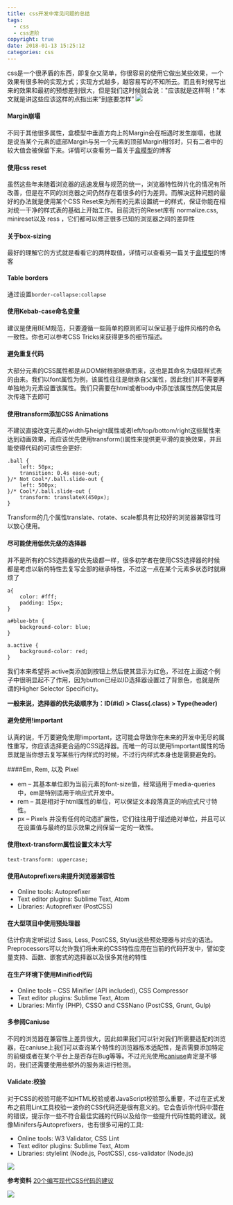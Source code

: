 ```yaml
---
title: css开发中常见问题的总结
tags:
  - css
  - css进阶
copyright: true
date: 2018-01-13 15:25:12
categories: css
---
```

css是一个很矛盾的东西，即复杂又简单，你很容易的使用它做出某些效果，一个效果有很多种的实现方式；实现方式越多，越容易写的不知所云。而且有时候写出来的效果和最初的预想差别很大，但是我们这时候就会说："应该就是这样啊！"本文就是讲这些应该这样的点指出来“到底要怎样”
![](http://img.wxcha.com/file/201704/11/5b66961fe5.jpg)

<!--more-->

#### Margin崩塌
不同于其他很多属性，盒模型中垂直方向上的Margin会在相遇时发生崩塌，也就是说当某个元素的底部Margin与另一个元素的顶部Margin相邻时，只有二者中的较大值会被保留下来。详情可以查看另一篇关于[盒模型](https://zhyjor.github.io/2017/10/25/css%E8%BF%9B%E9%98%B6%E7%B3%BB%E5%88%97%E4%B9%8B%E7%9B%92%E6%A8%A1%E5%9E%8B/)的博客

#### 使用css reset
虽然这些年来随着浏览器的迅速发展与规范的统一，浏览器特性碎片化的情况有所改善，但是在不同的浏览器之间仍然存在着很多的行为差异。而解决这种问题的最好的办法就是使用某个CSS Reset来为所有的元素设置统一的样式，保证你能在相对统一干净的样式表的基础上开始工作。目前流行的Reset库有 normalize.css, minireset以及 ress ，它们都可以修正很多已知的浏览器之间的差异性

#### 关于box-sizing
最好的理解它的方式就是看看它的两种取值，详情可以查看另一篇关于[盒模型](https://zhyjor.github.io/2017/10/25/css%E8%BF%9B%E9%98%B6%E7%B3%BB%E5%88%97%E4%B9%8B%E7%9B%92%E6%A8%A1%E5%9E%8B/)的博客


#### Table borders
通过设置`border-collapse:collapse`

#### 使用Kebab-case命名变量

建议是使用BEM规范，只要遵循一些简单的原则即可以保证基于组件风格的命名一致性。你也可以参考CSS Tricks来获得更多的细节描述。

#### 避免重复代码
大部分元素的CSS属性都是从DOM树根部继承而来，这也是其命名为级联样式表的由来。我们以font属性为例，该属性往往是继承自父属性，因此我们并不需要再单独地为元素设置该属性。我们只需要在html或者body中添加该属性然后使其层次传递下去即可

#### 使用transform添加CSS Animations
不建议直接改变元素的width与height属性或者left/top/bottom/right这些属性来达到动画效果，而应该优先使用transform()属性来提供更平滑的变换效果，并且能使得代码的可读性会更好:
```
.ball {
    left: 50px;
    transition: 0.4s ease-out;
}/* Not Cool*/.ball.slide-out {
    left: 500px;
}/* Cool*/.ball.slide-out {
    transform: translateX(450px);
}
```
Transform的几个属性translate、rotate、scale都具有比较好的浏览器兼容性可以放心使用。


#### 尽可能使用低优先级的选择器
并不是所有的CSS选择器的优先级都一样，很多初学者在使用CSS选择器的时候都是考虑以新的特性去复写全部的继承特性，不过这一点在某个元素多状态时就麻烦了
```
a{
    color: #fff;
    padding: 15px;
}

a#blue-btn {
    background-color: blue;
}

a.active {
    background-color: red;
}
```
我们本来希望将.active类添加到按钮上然后使其显示为红色，不过在上面这个例子中很明显起不了作用，因为button已经以ID选择器设置过了背景色，也就是所谓的Higher Selector Specificity。

**一般来说，选择器的优先级顺序为：ID(#id) > Class(.class) > Type(header)**


#### 避免使用!important
认真的说，千万要避免使用!important，这可能会导致你在未来的开发中无尽的属性重写，你应该选择更合适的CSS选择器。而唯一的可以使用!important属性的场景就是当你想去复写某些行内样式的时候，不过行内样式本身也是需要避免的。

####Em, Rem, 以及 Pixel
* em – 其基本单位即为当前元素的font-size值，经常适用于media-queries中，em是特别适用于响应式开发中。
* rem – 其是相对于html属性的单位，可以保证文本段落真正的响应式尺寸特性。
* px – Pixels 并没有任何的动态扩展性，它们往往用于描述绝对单位，并且可以在设置值与最终的显示效果之间保留一定的一致性。

#### 使用text-transform属性设置文本大写
`text-transform: uppercase;`


#### 使用Autoprefixers来提升浏览器兼容性
* Online tools: Autoprefixer
* Text editor plugins: Sublime Text, Atom
* Libraries: Autoprefixer (PostCSS)



#### 在大型项目中使用预处理器
估计你肯定听说过 Sass, Less, PostCSS, Stylus这些预处理器与对应的语法。Preprocessors可以允许我们将未来的CSS特性应用在当前的代码开发中，譬如变量支持、函数、嵌套式的选择器以及很多其他的特性

#### 在生产环境下使用Minified代码
* Online tools – CSS Minifier (API included), CSS Compressor
* Text editor plugins: Sublime Text, Atom
* Libraries: Minfiy (PHP), CSSO and CSSNano (PostCSS, Grunt, Gulp)

#### 多参阅Caniuse
不同的浏览器在兼容性上差异很大，因此如果我们可以针对我们所需要适配的浏览器，在caniuse上我们可以查询某个特性的浏览器版本适配性，是否需要添加特定的前缀或者在某个平台上是否存在Bug等等。不过光光使用[caniuse](https://caniuse.com/)肯定是不够的，我们还需要使用些额外的服务来进行检测。

#### Validate:校验
对于CSS的校验可能不如HTML校验或者JavaScript校验那么重要，不过在正式发布之前用Lint工具校验一波你的CSS代码还是很有意义的。它会告诉你代码中潜在的错误，提示你一些不符合最佳实践的代码以及给你一些提升代码性能的建议。就像Minifers与Autoprefixers，也有很多可用的工具:
* Online tools: W3 Validator, CSS Lint
* Text editor plugins: Sublime Text, Atom
* Libraries: stylelint (Node.js, PostCSS), css-validator (Node.js)

![](http://img.wxcha.com/file/201704/11/b1e20cad0d.jpg)


**参考资料**
[20个编写现代CSS代码的建议](http://www.codeceo.com/article/20-modern-css-tips.html)

![](http://img.hb.aicdn.com/ec75ffa7051ca66d3a2dc01ec18e374a53e1e71a22e899-GrMUJ9_fw658)